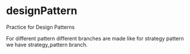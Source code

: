 # designPattern
Practice for Design Patterns

For different pattern different branches are made like for strategy pattern we have strategy_pattern branch.
